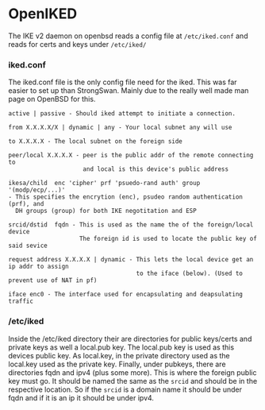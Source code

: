 # OpenIKED
The IKE v2 daemon on openbsd reads a config file at `/etc/iked.conf` and reads for certs and keys under `/etc/iked/`

### iked.conf 
The iked.conf file is the only config file need for the iked. This was far easier to set up than StrongSwan.
Mainly due to the really well made man page on OpenBSD for this.

```
active | passive - Should iked attempt to initiate a connection.

from X.X.X.X/X | dynamic | any - Your local subnet any will use 

to X.X.X.X - The local subnet on the foreign side

peer/local X.X.X.X - peer is the public addr of the remote connecting to  
                     and local is this device's public address 

ikesa/child  enc 'cipher' prf 'psuedo-rand auth' group '(modp/ecp/...)'
- This specifies the encrytion (enc), psudeo random authentication (prf), and 
  DH groups (group) for both IKE negotitation and ESP

srcid/dstid  fqdn - This is used as the name the of the foreign/local device 
                    The foreign id is used to locate the public key of said sevice

request address X.X.X.X | dynamic - This lets the local device get an ip addr to assign 
                                    to the iface (below). (Used to prevent use of NAT in pf)

iface enc0 - The interface used for encapsulating and deapsulating traffic

```
### /etc/iked 
Inside the /etc/iked directory their are directories for public keys/certs and private keys
as well a local.pub key. The local.pub key is used as this devices public key. As local.key, 
in the private directory used as the local.key used as the private key. Finally, under pubkeys,
there are directories fqdn and ipv4 (plus some more). This is where the foreign public key must go.
It should be named the same as the `srcid` and should be in the respective location. So if the `srcid`
is a domain name it should be under fqdn and if it is an ip it should be under ipv4.

